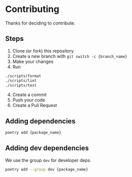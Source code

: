# Contributing

Thanks for deciding to contribute.

## Steps

1. Clone (or fork) this repository
2. Create a new branch with `git switch -c {branch_name}`
2. Make your changes
3. Run
```sh
./scripts/format
./scripts/lint
./scripts/test
```
4. Create a commit
5. Push your code
6. Create a Pull Request

## Adding dependencies

```sh
poetry add {package_name}
```

## Adding dev dependencies

We use the group `dev` for developer deps.

```sh
poetry add --group dev {package_name}
```
